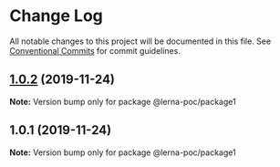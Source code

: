 # Change Log

All notable changes to this project will be documented in this file.
See [Conventional Commits](https://conventionalcommits.org) for commit guidelines.

## [1.0.2](https://github.com/KulkarniSameer/lerna-poc/compare/@lerna-poc/package1@1.0.1...@lerna-poc/package1@1.0.2) (2019-11-24)

**Note:** Version bump only for package @lerna-poc/package1





## 1.0.1 (2019-11-24)

**Note:** Version bump only for package @lerna-poc/package1
